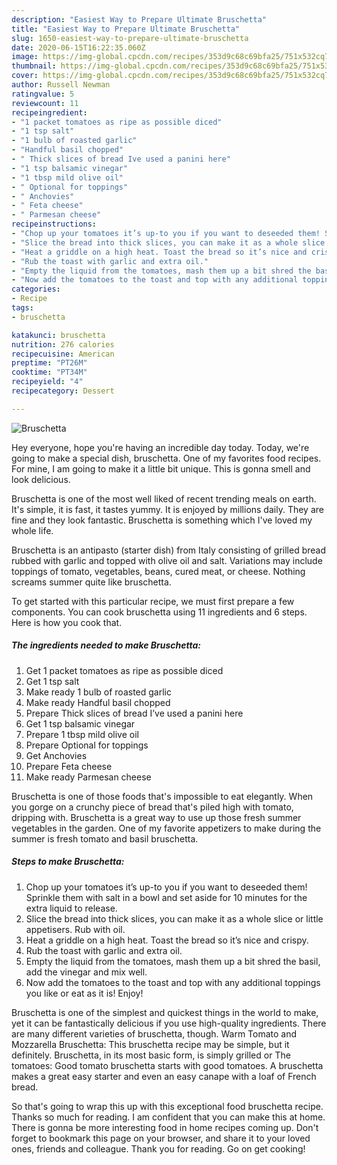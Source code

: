 ```yaml
---
description: "Easiest Way to Prepare Ultimate Bruschetta"
title: "Easiest Way to Prepare Ultimate Bruschetta"
slug: 1650-easiest-way-to-prepare-ultimate-bruschetta
date: 2020-06-15T16:22:35.060Z
image: https://img-global.cpcdn.com/recipes/353d9c68c69bfa25/751x532cq70/bruschetta-recipe-main-photo.jpg
thumbnail: https://img-global.cpcdn.com/recipes/353d9c68c69bfa25/751x532cq70/bruschetta-recipe-main-photo.jpg
cover: https://img-global.cpcdn.com/recipes/353d9c68c69bfa25/751x532cq70/bruschetta-recipe-main-photo.jpg
author: Russell Newman
ratingvalue: 5
reviewcount: 11
recipeingredient:
- "1 packet tomatoes as ripe as possible diced"
- "1 tsp salt"
- "1 bulb of roasted garlic"
- "Handful basil chopped"
- " Thick slices of bread Ive used a panini here"
- "1 tsp balsamic vinegar"
- "1 tbsp mild olive oil"
- " Optional for toppings"
- " Anchovies"
- " Feta cheese"
- " Parmesan cheese"
recipeinstructions:
- "Chop up your tomatoes it’s up-to you if you want to deseeded them! Sprinkle them with salt in a bowl and set aside for 10 minutes for the extra liquid to release."
- "Slice the bread into thick slices, you can make it as a whole slice or little appetisers. Rub with oil."
- "Heat a griddle on a high heat. Toast the bread so it’s nice and crispy."
- "Rub the toast with garlic and extra oil."
- "Empty the liquid from the tomatoes, mash them up a bit shred the basil, add the vinegar and mix well."
- "Now add the tomatoes to the toast and top with any additional toppings you like or eat as it is! Enjoy!"
categories:
- Recipe
tags:
- bruschetta

katakunci: bruschetta 
nutrition: 276 calories
recipecuisine: American
preptime: "PT26M"
cooktime: "PT34M"
recipeyield: "4"
recipecategory: Dessert

---
```



![Bruschetta](https://img-global.cpcdn.com/recipes/353d9c68c69bfa25/751x532cq70/bruschetta-recipe-main-photo.jpg)

Hey everyone, hope you're having an incredible day today. Today, we're going to make a special dish, bruschetta. One of my favorites food recipes. For mine, I am going to make it a little bit unique. This is gonna smell and look delicious.

Bruschetta is one of the most well liked of recent trending meals on earth. It's simple, it is fast, it tastes yummy. It is enjoyed by millions daily. They are fine and they look fantastic. Bruschetta is something which I've loved my whole life.

Bruschetta is an antipasto (starter dish) from Italy consisting of grilled bread rubbed with garlic and topped with olive oil and salt. Variations may include toppings of tomato, vegetables, beans, cured meat, or cheese. Nothing screams summer quite like bruschetta.


To get started with this particular recipe, we must first prepare a few components. You can cook bruschetta using 11 ingredients and 6 steps. Here is how you cook that.

<!--inarticleads1-->

##### The ingredients needed to make Bruschetta:

1. Get 1 packet tomatoes as ripe as possible diced
1. Get 1 tsp salt
1. Make ready 1 bulb of roasted garlic
1. Make ready Handful basil chopped
1. Prepare  Thick slices of bread I’ve used a panini here
1. Get 1 tsp balsamic vinegar
1. Prepare 1 tbsp mild olive oil
1. Prepare  Optional for toppings
1. Get  Anchovies
1. Prepare  Feta cheese
1. Make ready  Parmesan cheese


Bruschetta is one of those foods that&#39;s impossible to eat elegantly. When you gorge on a crunchy piece of bread that&#39;s piled high with tomato, dripping with. Bruschetta is a great way to use up those fresh summer vegetables in the garden. One of my favorite appetizers to make during the summer is fresh tomato and basil bruschetta. 

<!--inarticleads2-->

##### Steps to make Bruschetta:

1. Chop up your tomatoes it’s up-to you if you want to deseeded them! Sprinkle them with salt in a bowl and set aside for 10 minutes for the extra liquid to release.
1. Slice the bread into thick slices, you can make it as a whole slice or little appetisers. Rub with oil.
1. Heat a griddle on a high heat. Toast the bread so it’s nice and crispy.
1. Rub the toast with garlic and extra oil.
1. Empty the liquid from the tomatoes, mash them up a bit shred the basil, add the vinegar and mix well.
1. Now add the tomatoes to the toast and top with any additional toppings you like or eat as it is! Enjoy!


Bruschetta is one of the simplest and quickest things in the world to make, yet it can be fantastically delicious if you use high-quality ingredients. There are many different varieties of bruschetta, though. Warm Tomato and Mozzarella Bruschetta: This bruschetta recipe may be simple, but it definitely. Bruschetta, in its most basic form, is simply grilled or The tomatoes: Good tomato bruschetta starts with good tomatoes. A bruschetta makes a great easy starter and even an easy canape with a loaf of French bread. 

So that's going to wrap this up with this exceptional food bruschetta recipe. Thanks so much for reading. I am confident that you can make this at home. There is gonna be more interesting food in home recipes coming up. Don't forget to bookmark this page on your browser, and share it to your loved ones, friends and colleague. Thank you for reading. Go on get cooking!
